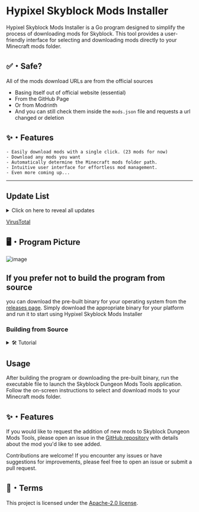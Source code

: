 # Hypixel Skyblock Mods Installer

Hypixel Skyblock Mods Installer is a Go program designed to simplify the process of downloading mods for Skyblock. This tool provides a user-friendly interface for selecting and downloading mods directly to your Minecraft mods folder.

## <a id="Safe"></a>✅・Safe?

All of the mods download URLs are from the official sources
- Basing itself out of official website (essential)
- From the GitHub Page
- Or from Modrinth
- And you can still check them inside the `mods.json` file and requests a url changed or deletion
  
## <a id="features"></a>✨・Features
```
- Easily download mods with a single click. (23 mods for now)
- Download any mods you want
- Automatically determine the Minecraft mods folder path.
- Intuitive user interface for effortless mod management.
- Even more coming up...
```

_____
## Update List
<details>
  <summary>Click on here to reveal all updates</summary>
  
```plaintext
V1.01 Added CoflNet Skyblock Mod
V1 Added everything else
```
</details>

[VirusTotal](https://www.virustotal.com/gui/file/5e18ee95fd4070968661043fa1de88b60222d126b91852712479ea7f659eed05)

## <a id="Program Picture"></a>🖥️・Program Picture

![image](https://github.com/AdvancedSkyblock/Hypixel-Skyblock-Mods-Installer/assets/171434297/79569087-272b-4c79-81f7-e5db8f30ff91)


## If you prefer not to build the program from source
you can download the pre-built binary for your operating system from the [releases page](https://github.com/AdvancedSkyblock/Hypixel-Skyblock-Mods-Installer/releases/). Simply download the appropriate binary for your platform and run it to start using Hypixel Skyblock Mods Installer

### Building from Source
<details>
  <summary>🛠️ Tutorial</summary>
  
```plaintext

#### Prerequisites

Before using Skyblock Dungeon Mods Tools, ensure you have Go installed on your system. If not, you can download and install it from the [official Go website](https://golang.org/dl/).

#### Downloading the Source Code

Clone the repository to your local machine:

```
git clone https://github.com/AdvancedSkyblock/Hypixel-Skyblock-Mods-Installer.git
```

#### Building the Program

Navigate to the project directory and build the program using the following command:

```
go build
```

```
</details>

## Usage

After building the program or downloading the pre-built binary, run the executable file to launch the Skyblock Dungeon Mods Tools application. Follow the on-screen instructions to select and download mods to your Minecraft mods folder.

## <a id="Contribution"></a>✨・Features

If you would like to request the addition of new mods to Skyblock Dungeon Mods Tools, please open an issue in the [GitHub repository](https://github.com/AdvancedSkyblock/Hypixel-Skyblock-Mods-Installer/issues) with details about the mod you'd like to see added.

Contributions are welcome! If you encounter any issues or have suggestions for improvements, please feel free to open an issue or submit a pull request.

## <a id="Terms"></a>💼・Terms

This project is licensed under the [Apache-2.0 license](LICENSE).
